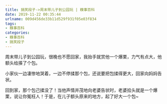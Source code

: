 ```yaml
---
title: 搞笑段子->周末带儿子到公园玩 | 糗事百科
date: 2019-11-22 00:35:44
urlname: 009d456de33b11d529f931f05e03f834
tags: 
- 糗事百科
categories:
- 糗事百科
- 搞笑段子
---
```

周末带儿子到公园玩，很晚也不愿回家，我抬手就赏他一个爆栗，力气有点大，他额头给揍了个包。

小家伙一边凄惨地哭着，一边不停揉那个包，还说要把包揉得更大，回家向妈妈告状。

回到家，那个包己揉没了！当他声情并茂地向老婆告状时，老婆拾头就是一个爆栗，说让你冤枉人！于是，在儿子额头原来的地方，起了好大一个包~


